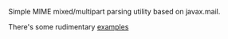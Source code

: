 Simple MIME mixed/multipart parsing utility based on javax.mail.

There's some rudimentary [examples](http://github.com/chids/java-mime-multipart-mixed/tree/master/src/test/java/se/pp/gustafson/marten/mime/examples)
